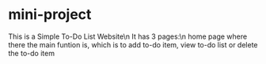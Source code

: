 # mini-project
This is a Simple To-Do List Website\n
It has 3 pages:\n
home page where there the main funtion is, which is to add to-do item, view to-do list or delete the to-do item
